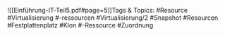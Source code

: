 
![[Einführung-IT-Teil5.pdf#page=5]]Tags & Topics:
   #Resource
   #Virtualisierung
   #-ressourcen
   #Virtualisierung/2
   #Snapshot
   #Resourcen
   #Festplattenplatz
   #Klon
   #-Ressource
   #Zuordnung
